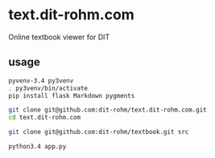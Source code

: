 # text.dit-rohm.com

Online textbook viewer for DIT

## usage

```bash
pyvenv-3.4 py3venv
. py3venv/bin/activate
pip install flask Markdown pygments

git clone git@github.com:dit-rohm/text.dit-rohm.com.git
cd text.dit-rohm.com

git clone git@github.com:dit-rohm/textbook.git src

python3.4 app.py
```